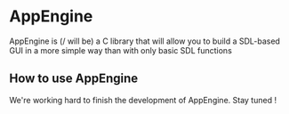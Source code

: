 # AppEngine
AppEngine is (/ will be) a C library that will allow you to build a SDL-based GUI in a more simple way than with only basic SDL functions

## How to use AppEngine
We're working hard to finish the development of AppEngine. Stay tuned !
